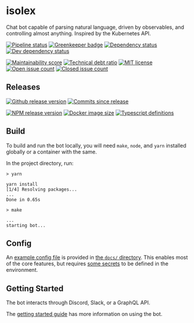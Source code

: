 # isolex

Chat bot capable of parsing natural language, driven by observables, and controlling almost anything.
Inspired by the Kubernetes API.

[![Pipeline status](https://git.apextoaster.com/ssube/isolex/badges/master/pipeline.svg)](https://git.apextoaster.com/ssube/isolex/commits/master)
[![Greenkeeper badge](https://badges.greenkeeper.io/ssube/isolex.svg)](https://greenkeeper.io/)
[![Dependency status](https://img.shields.io/david/ssube/isolex.svg)](https://david-dm.org/ssube/isolex)
[![Dev dependency status](https://img.shields.io/david/dev/ssube/isolex.svg)](https://david-dm.org/ssube/isolex?type=dev)

[![Maintainability score](https://api.codeclimate.com/v1/badges/5d4326d6f68a2fa137cd/maintainability)](https://codeclimate.com/github/ssube/isolex/maintainability)
[![Technical debt ratio](https://img.shields.io/codeclimate/tech-debt/ssube/isolex.svg)](https://codeclimate.com/github/ssube/isolex/trends/technical_debt)
[![MIT license](https://img.shields.io/github/license/ssube/isolex.svg)](https://github.com/ssube/isolex/blob/master/LICENSE.md)
[![Open issue count](https://img.shields.io/github/issues-raw/ssube/isolex.svg)](https://github.com/ssube/isolex/issues?q=is%3Aopen+is%3Aissue)
[![Closed issue count](https://img.shields.io/github/issues-closed-raw/ssube/isolex.svg)](https://github.com/ssube/isolex/issues?q=is%3Aissue+is%3Aclosed)

## Releases

[![Github release version](https://img.shields.io/github/tag/ssube/isolex.svg)](https://github.com/ssube/isolex/releases)
[![Commits since release](https://img.shields.io/github/commits-since/ssube/isolex/v0.5.0.svg)](https://github.com/ssube/isolex/compare/v0.5.0...master)

[![NPM release version](https://img.shields.io/npm/v/isolex.svg)](https://www.npmjs.com/package/isolex)
[![Docker image size](https://images.microbadger.com/badges/image/ssube/isolex:master.svg)](https://microbadger.com/images/ssube/isolex:master) 
[![Typescript definitions](https://img.shields.io/npm/types/isolex.svg)](https://www.npmjs.com/package/isolex)

## Build

To build and run the bot locally, you will need `make`, `node`, and `yarn` installed globally or a container with the
same.

In the project directory, run:

```shell
> yarn

yarn install
[1/4] Resolving packages...
...
Done in 0.65s

> make

...
starting bot...
```

## Config

An [example config file](./docs/isolex.yml) is provided in [the `docs/` directory](./docs). This enables most of the
core features, but requires [some secrets](./docs/getting-started.md#config) to be defined in the environment.

## Getting Started

The bot interacts through Discord, Slack, or a GraphQL API.

The [getting started guide](./docs/getting-started.md) has more information on using the bot.
